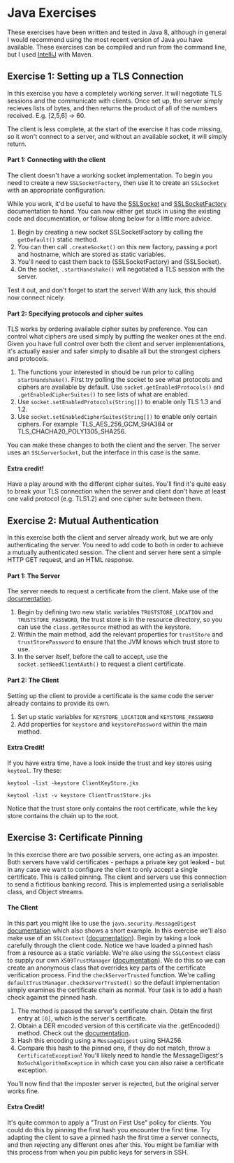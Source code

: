 # Java Exercises
These exercises have been written and tested in Java 8, although in general I would recommend using the most recent version of Java you have available. These exercises can be compiled and run from the command line, but I used [IntelliJ](https://www.jetbrains.com/idea/) with Maven.

## Exercise 1: Setting up a TLS Connection
In this exercise you have a completely working server. It will negotiate TLS sessions and the communicate with clients. Once set up, the server simply recieves lists of bytes, and then returns the product of all of the numbers received. E.g. [2,5,6] -> 60.

The client is less complete, at the start of the exercise it has code missing, so it won't connect to a server, and without an available socket, it will simply return.

#### Part 1: Connecting with the client
The client doesn't have a working socket implementation. To begin you need to create a new `SSLSocketFactory`, then use it to create an `SSLSocket` with an appropriate configuration.

While you work, it'd be useful to have the [SSLSocket](https://docs.oracle.com/javase/8/docs/api/javax/net/ssl/SSLSocket.html) and [SSLSocketFactory](https://docs.oracle.com/javase/8/docs/api/javax/net/ssl/SSLSocketFactory.html) documentation to hand. You can now either get stuck in using the existing code and documentation, or follow along below for a little more advice.

1) Begin by creating a new socket SSLSocketFactory by calling the `getDefault()` static method.
2) You can then call `.createSocket()` on this new factory, passing a port and hostname, which are stored as static variables.
3) You'll need to cast them back to (SSLSocketFactory) and (SSLSocket).
4) On the socket, `.startHandshake()` will negotiated a TLS session with the server.

Test it out, and don't forget to start the server! With any luck, this should now connect nicely.

#### Part 2: Specifying protocols and cipher suites
TLS works by ordering available cipher suites by preference. You can control what ciphers are used simply by putting the weaker ones at the end. Given you have full control over both the client and server implementations, it's actually easier and safer simply to disable all but the strongest ciphers and protocols.

1) The functions your interested in should be run prior to calling `startHandshake()`. First try polling the socket to see what protocols and ciphers are available by default. Use `socket.getEnabledProtocols()` and `.getEnabledCipherSuites()` to see lists of what are enabled.
2) Use `socket.setEnabledProtocols(String[])` to enable only TLS 1.3 and 1.2.
3) Use `socket.setEnabledCipherSuites(String[])` to enable only certain ciphers. For example `TLS_AES_256_GCM_SHA384 or TLS_CHACHA20_POLY1305_SHA256.

You can make these changes to both the client and the server. The server uses an `SSLServerSocket`, but the interface in this case is the same.

#### Extra credit!
Have a play around with the different cipher suites. You'll find it's quite easy to break your TLS connection when the server and client don't have at least one valid protocol (e.g. TLS1.2) and one cipher suite between them.

## Exercise 2: Mutual Authentication
In this exercise both the client and server already work, but we are only authenticating the server. You need to add code to both in order to achieve a mutually authenticated session. The client and server here sent a simple HTTP GET request, and an HTML response.

#### Part 1: The Server
The server needs to request a certificate from the client. Make use of the [documentation](https://docs.oracle.com/javase/8/docs/api/javax/net/ssl/SSLServerSocket.html).

1) Begin by defining two new static variables `TRUSTSTORE_LOCATION` and `TRUSTSTORE_PASSWORD`, the trust store is in the resource directory, so you can use the `class.getResource` method as with the keystore.
2) Within the main method, add the relevant properties for `trustStore` and `trustStorePassword` to ensure that the JVM knows which trust store to use.
3) In the server itself, before the call to accept, use the `socket.setNeedClientAuth()` to request a client certificate.

#### Part 2: The Client

Setting up the client to provide a certificate is the same code the server already contains to provide its own.

1) Set up static variables for `KEYSTORE_LOCATION` and `KEYSTORE_PASSWORD`
2) Add properties for `keystore` and `keystorePassword` within the main method.

#### Extra Credit!

If you have extra time, have a look inside the trust and key stores using `keytool`. Try these:
```
keytool -list -keystore ClientKeyStore.jks

keytool -list -v keystore ClientTrustStore.jks
```

Notice that the trust store only contains the root certificate, while the key store contains the chain up to the root.

## Exercise 3: Certificate Pinning
In this exercise there are two possible servers, one acting as an imposter. Both servers have valid certificates - perhaps a private key got leaked - but in any case we want to configure the client to only accept a single certificate. This is called pinning. The client and servers use this connection to send a fictitious banking record. This is implemented using a serialisable class, and Object streams.

#### The Client
In this part you might like to use the `java.security.MessageDigest` [documentation](https://docs.oracle.com/javase/8/docs/api/java/security/MessageDigest.html) which also shows a short example. In this exercise we'll also make use of an `SSLContext` ([documentation](https://docs.oracle.com/javase/8/docs/api/javax/net/ssl/SSLContext.html)). Begin by taking a look carefully through the client code. Notice we have loaded a pinned hash from a resource as a static variable. We're also using the `SSLContext` class to supply our own `X509TrustManager` ([documentation](https://docs.oracle.com/javase/8/docs/api/javax/net/ssl/X509TrustManager.html)). We do this so we can create an anonymous class that overrides key parts of the certificate verification process. Find the `checkServerTrusted` function. We're calling `defaultTrustManager.checkServerTrusted()` so the default implementation simply examines the certificate chain as normal. Your task is to add a hash check against the pinned hash.


1) The method is passed the server's certificate chain. Obtain the first entry at `[0]`, which is the server's certificate.
2) Obtain a DER encoded version of this certificate via the .getEncoded() method. Check out the [documentation](https://docs.oracle.com/javase/8/docs/api/java/security/cert/X509Certificate.html).
3) Hash this encoding using a `MessageDigest` using SHA256.
4) Compare this hash to the pinned one, if they do not match, throw a `CertificateException`! You'll likely need to handle the MessageDigest's `NoSuchAlgorithmException` in which case you can also raise a certificate exception.

You'll now find that the imposter server is rejected, but the original server works fine.

#### Extra Credit!

It's quite common to apply a "Trust on First Use" policy for clients. You could do this by pinning the first hash you encounter the first time. Try adapting the client to save a pinned hash the first time a server connects, and then rejecting any different ones after this. You might be familiar with this process from when you pin public keys for servers in SSH.